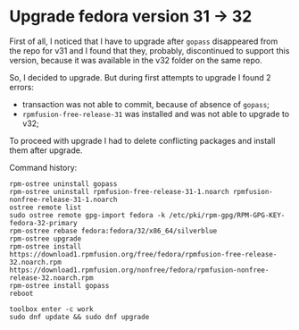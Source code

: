 # Upgrade fedora version 31 -> 32

First of all, I noticed that I have to upgrade after `gopass` disappeared from
the repo for v31 and I found that they, probably, discontinued to support this
version, because it was available in the v32 folder on the same repo.

So, I decided to upgrade. But during first attempts to upgrade I found 2 errors:

- transaction was not able to commit, because of absence of `gopass`;
- `rpmfusion-free-release-31` was installed and was not able to upgrade to v32;

To proceed with upgrade I had to delete conflicting packages and install them
after upgrade.

Command history:

    rpm-ostree uninstall gopass
    rpm-ostree uninstall rpmfusion-free-release-31-1.noarch rpmfusion-nonfree-release-31-1.noarch
    ostree remote list
    sudo ostree remote gpg-import fedora -k /etc/pki/rpm-gpg/RPM-GPG-KEY-fedora-32-primary
    rpm-ostree rebase fedora:fedora/32/x86_64/silverblue
    rpm-ostree upgrade
    rpm-ostree install https://download1.rpmfusion.org/free/fedora/rpmfusion-free-release-32.noarch.rpm https://download1.rpmfusion.org/nonfree/fedora/rpmfusion-nonfree-release-32.noarch.rpm
    rpm-ostree install gopass
    reboot
    
    toolbox enter -c work
    sudo dnf update && sudo dnf upgrade

